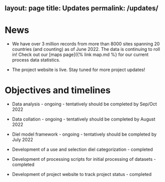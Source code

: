 layout: page
title: Updates
permalink: /updates/
---

# News

* We have over 3 million records from more than 8000 sites spanning 20 countries (and counting) as of June 2022. The data is continuing to roll in! Check out our [maps page]({% link map.md %} for our current process data statistics.

* The project website is live. Stay tuned for more project updates!


# Objectives and timelines

* Data analysis - ongoing - tentatively should be completed by Sep/Oct 2022

* Data collation - ongoing - tentatively should be completed by August 2022

* Diel model framework - ongoing - tentatively should be completed by July 2022

* Development of a use and selection diel categorization - completed

* Development of processing scripts for initial processing of datasets - completed

* Development of project website to track project status - completed
